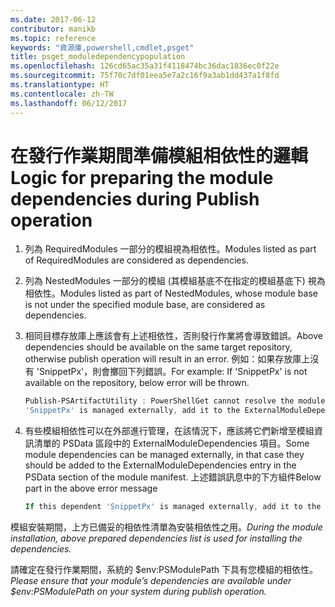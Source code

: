 ```yaml
---
ms.date: 2017-06-12
contributor: manikb
ms.topic: reference
keywords: "資源庫,powershell,cmdlet,psget"
title: psget_moduledependencypopulation
ms.openlocfilehash: 126cd65ac35a31f4118474bc36dac1836ec0f22e
ms.sourcegitcommit: 75f70c7df01eea5e7a2c16f9a3ab1dd437a1f8fd
ms.translationtype: HT
ms.contentlocale: zh-TW
ms.lasthandoff: 06/12/2017
---
```

# <a name="logic-for-preparing-the-module-dependencies-during-publish-operation"></a><span data-ttu-id="55321-103">在發行作業期間準備模組相依性的邏輯</span><span class="sxs-lookup"><span data-stu-id="55321-103">Logic for preparing the module dependencies during Publish operation</span></span>
1.  <span data-ttu-id="55321-104">列為 RequiredModules 一部分的模組視為相依性。</span><span class="sxs-lookup"><span data-stu-id="55321-104">Modules listed as part of RequiredModules are considered as dependencies.</span></span>
2.  <span data-ttu-id="55321-105">列為 NestedModules 一部分的模組 (其模組基底不在指定的模組基底下) 視為相依性。</span><span class="sxs-lookup"><span data-stu-id="55321-105">Modules listed as part of NestedModules, whose module base is not under the specified module base, are considered as dependencies.</span></span>

3.  <span data-ttu-id="55321-106">相同目標存放庫上應該會有上述相依性，否則發行作業將會導致錯誤。</span><span class="sxs-lookup"><span data-stu-id="55321-106">Above dependencies should be available on the same target repository, otherwise publish operation will result in an error.</span></span>
    <span data-ttu-id="55321-107">例如：如果存放庫上沒有 'SnippetPx'，則會擲回下列錯誤。</span><span class="sxs-lookup"><span data-stu-id="55321-107">For example: If 'SnippetPx' is not available on the repository, below error will be thrown.</span></span>
    ```powershell
    Publish-PSArtifactUtility : PowerShellGet cannot resolve the module dependency 'SnippetPx' of the module 'TypePx' on the repository 'LocalRepo'. Verify that the dependent module 'SnippetPx' is available in the repository 'LocalRepo'. If this dependent
    'SnippetPx' is managed externally, add it to the ExternalModuleDependencies entry in the PSData section of the module manifest.
    ```
4.  <span data-ttu-id="55321-108">有些模組相依性可以在外部進行管理，在該情況下，應該將它們新增至模組資訊清單的 PSData 區段中的 ExternalModuleDependencies 項目。</span><span class="sxs-lookup"><span data-stu-id="55321-108">Some module dependencies can be managed externally, in that case they should be added to the ExternalModuleDependencies entry in the PSData section of the module manifest.</span></span>
    <span data-ttu-id="55321-109">上述錯誤訊息中的下方組件</span><span class="sxs-lookup"><span data-stu-id="55321-109">Below part in the above error message</span></span>
    ```powershell
    If this dependent 'SnippetPx' is managed externally, add it to the ExternalModuleDependencies entry in the PSData section of the module manifest.
    ```

<span data-ttu-id="55321-110">模組安裝期間，上方已備妥的相依性清單為安裝相依性之用。</span><span class="sxs-lookup"><span data-stu-id="55321-110">*During the module installation, above prepared dependencies list is used for installing the dependencies.*</span></span>

<span data-ttu-id="55321-111">請確定在發行作業期間，系統的 $env:PSModulePath 下具有您模組的相依性。</span><span class="sxs-lookup"><span data-stu-id="55321-111">*Please ensure that your module’s dependencies are available under $env:PSModulePath on your system during publish operation.*</span></span>

